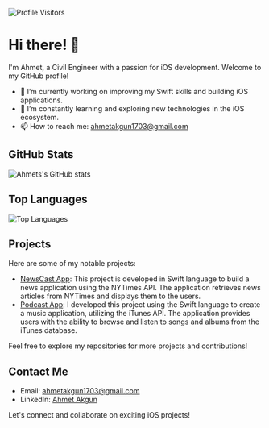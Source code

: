 ![Profile Visitors](https://komarev.com/ghpvc/?username=AkgunAhmet)

# Hi there! 👋


I'm Ahmet, a Civil Engineer with a passion for iOS development. Welcome to my GitHub profile!

- 🔭 I’m currently working on improving my Swift skills and building iOS applications.
- 🌱 I’m constantly learning and exploring new technologies in the iOS ecosystem.
- 📫 How to reach me: ahmetakgun1703@gmail.com

## GitHub Stats

![Ahmets's GitHub stats](https://github-readme-stats.vercel.app/api?username=Akgunahmet&theme=dark&show_icons=true) 

## Top Languages

![Top Languages](https://github-readme-stats.vercel.app/api/top-langs/?username=Akgunahmet&layout=compact&theme=dark) 

## Projects

Here are some of my notable projects:

- [NewsCast App](https://github.com/Akgunahmet/NewsCast): This project is developed in Swift language to build a news application using the NYTimes API. The application retrieves news articles from NYTimes and displays them to the users.
- [Podcast App](https://github.com/Akgunahmet/AhmetAkgun_HW4): I developed this project using the Swift language to create a music application, utilizing the iTunes API. The application provides users with the ability to browse and listen to songs and albums from the iTunes database. 


Feel free to explore my repositories for more projects and contributions!

## Contact Me

- Email: ahmetakgun1703@gmail.com
- LinkedIn: [Ahmet Akgun](https://www.linkedin.com/in/ahmet-akgun/)

Let's connect and collaborate on exciting iOS projects!

